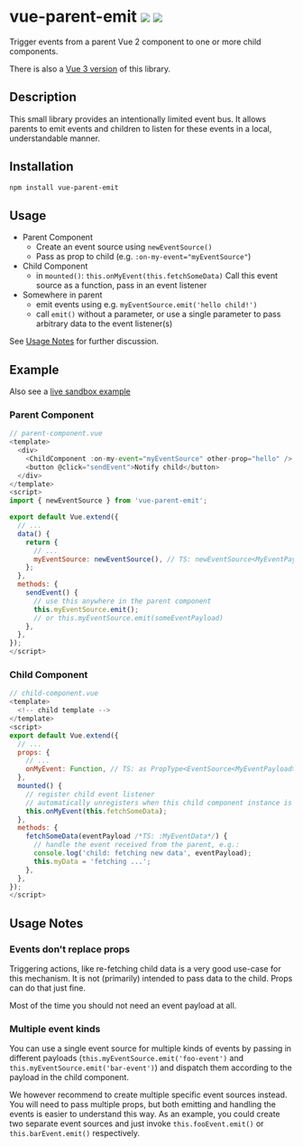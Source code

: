 # vue-parent-emit <a href="https://www.npmjs.com/package/vue-parent-emit"><img src="https://badgen.net/npm/v/vue-parent-emit"></a> <img src="https://badgen.net/npm/types/vue-parent-emit">

Trigger events from a parent Vue 2 component to one or more child components.

There is also a [Vue 3 version](https://github.com/kkuegler/vue-parent-emit/tree/vue-3) of this library.

## Description

This small library provides an intentionally limited event bus. It allows parents to emit events and children to listen for these events in a local, understandable manner.

## Installation

```bash
npm install vue-parent-emit
```

## Usage

- Parent Component
  - Create an event source using `newEventSource()`
  - Pass as prop to child (e.g. `:on-my-event="myEventSource"`)
- Child Component
  - in `mounted()`: `this.onMyEvent(this.fetchSomeData)` Call this event source as a function, pass in an event listener
- Somewhere in parent
  - emit events using e.g. `myEventSource.emit('hello child!')`
  - call `emit()` without a parameter, or use a single parameter to pass arbitrary data to the event listener(s)

See [Usage Notes](#usage-notes) for further discussion.

## Example

Also see a [live sandbox example](https://codesandbox.io/s/vue-parent-emit-example-l95qe)

### Parent Component

```js
// parent-component.vue
<template>
  <div>
    <ChildComponent :on-my-event="myEventSource" other-prop="hello" />
    <button @click="sendEvent">Notify child</button>
  </div>
</template>
<script>
import { newEventSource } from 'vue-parent-emit';

export default Vue.extend({
  // ...
  data() {
    return {
      // ...
      myEventSource: newEventSource(), // TS: newEventSource<MyEventPayload>()
    };
  },
  methods: {
    sendEvent() {
      // use this anywhere in the parent component
      this.myEventSource.emit();
      // or this.myEventSource.emit(someEventPayload)
    },
  },
});
</script>
```

### Child Component

```js
// child-component.vue
<template>
  <!-- child template -->
</template>
<script>
export default Vue.extend({
  // ...
  props: {
    // ...
    onMyEvent: Function, // TS: as PropType<EventSource<MyEventPayload>>
  },
  mounted() {
    // register child event listener
    // automatically unregisters when this child component instance is destroyed
    this.onMyEvent(this.fetchSomeData);
  },
  methods: {
    fetchSomeData(eventPayload /*TS: :MyEventData*/) {
      // handle the event received from the parent, e.g.:
      console.log('child: fetching new data', eventPayload);
      this.myData = 'fetching ...';
    },
  },
});
</script>
```

## Usage Notes

### Events don't replace props

Triggering actions, like re-fetching child data is a very good use-case for this mechanism. It is not (primarily) intended to pass data to the child. Props can do that just fine.

Most of the time you should not need an event payload at all.

### Multiple event kinds

You can use a single event source for multiple kinds of events by passing in different payloads (`this.myEventSource.emit('foo-event')` and `this.myEventSource.emit('bar-event')`) and dispatch them according to the payload in the child component.

We however recommend to create multiple specific event sources instead. You will need to pass multiple props, but both emitting and handling the events is easier to understand this way. As an example, you could create two separate event sources and just invoke `this.fooEvent.emit()` or  `this.barEvent.emit()` respectively.
